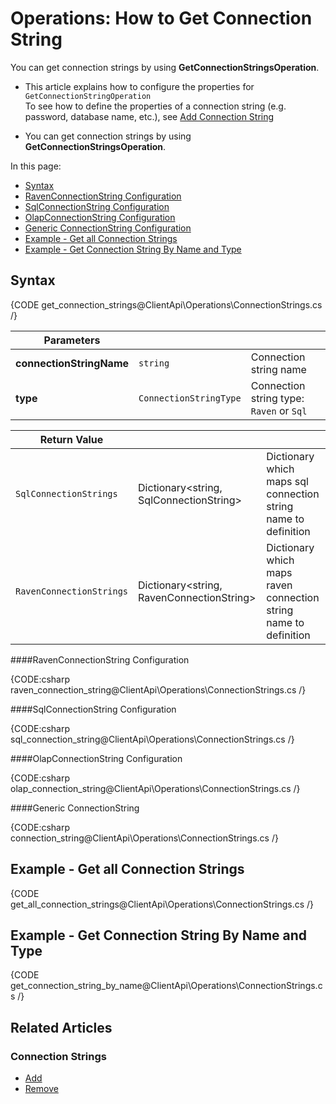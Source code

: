 # Operations: How to Get Connection String

You can get connection strings by using **GetConnectionStringsOperation**.


* This article explains how to configure the properties for `GetConnectionStringOperation`  
  To see how to define the properties of a connection string (e.g. password, database name, etc.), see [Add Connection String](../../../../client-api/operations/maintenance/connection-strings/add-connection-string)

* You can get connection strings by using **GetConnectionStringsOperation**.

In this page:

* [Syntax](../../../../client-api/operations/maintenance/connection-strings/get-connection-string#syntax)  
* [RavenConnectionString Configuration](../../../../client-api/operations/maintenance/connection-strings/get-connection-string#ravenconnectionstring-configuration)  
* [SqlConnectionString Configuration](../../../../client-api/operations/maintenance/connection-strings/get-connection-string#sqlconnectionstring-configuration)  
* [OlapConnectionString Configuration]()
* [Generic ConnectionString Configuration](../../../../client-api/operations/maintenance/connection-strings/get-connection-string#generic-connectionstring)  
* [Example - Get all Connection Strings](../../../../client-api/operations/maintenance/connection-strings/get-connection-string#example---get-all-connection-strings)  
* [Example - Get Connection String By Name and Type](../../../../client-api/operations/maintenance/connection-strings/get-connection-string#example---get-connection-string-by-name-and-type)  

## Syntax

{CODE get_connection_strings@ClientApi\Operations\ConnectionStrings.cs /}

| Parameters | | |
| ------------- | ----- | ---- |
| **connectionStringName** | `string` | Connection string name |
| **type** | `ConnectionStringType` | Connection string type: `Raven` or `Sql` |


| Return Value | | |
| ------------- | ----- | --- |
| `SqlConnectionStrings` | Dictionary<string, SqlConnectionString> | Dictionary which maps sql connection string name to definition |
| `RavenConnectionStrings` | Dictionary<string, RavenConnectionString> | Dictionary which maps raven connection string name to definition |


####RavenConnectionString Configuration

{CODE:csharp raven_connection_string@ClientApi\Operations\ConnectionStrings.cs /}

####SqlConnectionString Configuration

{CODE:csharp sql_connection_string@ClientApi\Operations\ConnectionStrings.cs /}

####OlapConnectionString Configuration

{CODE:csharp olap_connection_string@ClientApi\Operations\ConnectionStrings.cs /}

####Generic ConnectionString

{CODE:csharp connection_string@ClientApi\Operations\ConnectionStrings.cs /}

## Example - Get all Connection Strings

{CODE get_all_connection_strings@ClientApi\Operations\ConnectionStrings.cs /}

## Example - Get Connection String By Name and Type

{CODE get_connection_string_by_name@ClientApi\Operations\ConnectionStrings.cs /}





## Related Articles

### Connection Strings

- [Add](../../../../client-api/operations/maintenance/connection-strings/add-connection-string)
- [Remove](../../../../client-api/operations/maintenance/connection-strings/remove-connection-string)
